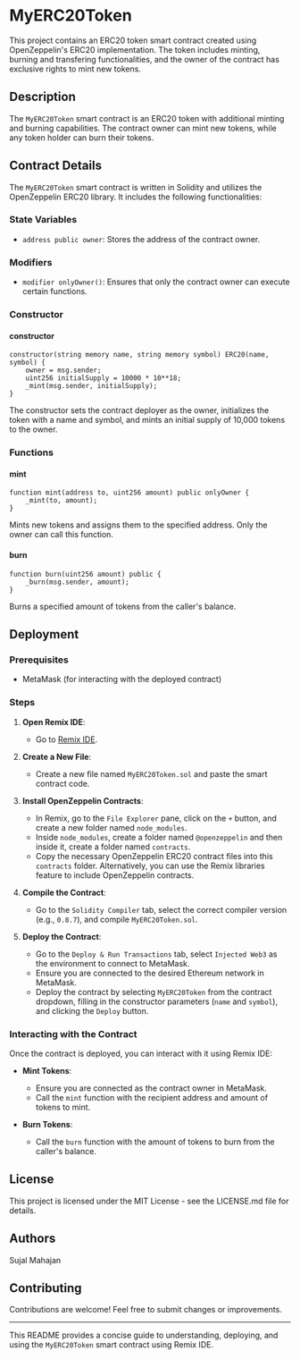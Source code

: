 # MyERC20Token

This project contains an ERC20 token smart contract created using OpenZeppelin's ERC20 implementation. The token includes minting, burning and transfering functionalities, and the owner of the contract has exclusive rights to mint new tokens.

## Description

The `MyERC20Token` smart contract is an ERC20 token with additional minting and burning capabilities. The contract owner can mint new tokens, while any token holder can burn their tokens.

## Contract Details

The `MyERC20Token` smart contract is written in Solidity and utilizes the OpenZeppelin ERC20 library. It includes the following functionalities:

### State Variables

- `address public owner`: Stores the address of the contract owner.

### Modifiers

- `modifier onlyOwner()`: Ensures that only the contract owner can execute certain functions.

### Constructor

#### constructor

```solidity
constructor(string memory name, string memory symbol) ERC20(name, symbol) {
    owner = msg.sender;
    uint256 initialSupply = 10000 * 10**18;
    _mint(msg.sender, initialSupply); 
}
```
The constructor sets the contract deployer as the owner, initializes the token with a name and symbol, and mints an initial supply of 10,000 tokens to the owner.

### Functions

#### mint

```solidity
function mint(address to, uint256 amount) public onlyOwner {
    _mint(to, amount);
}
```
Mints new tokens and assigns them to the specified address. Only the owner can call this function.

#### burn

```solidity
function burn(uint256 amount) public {
    _burn(msg.sender, amount);
}
```
Burns a specified amount of tokens from the caller's balance.

## Deployment

### Prerequisites

- MetaMask (for interacting with the deployed contract)

### Steps

1. **Open Remix IDE**:
    - Go to [Remix IDE](https://remix.ethereum.org/).

2. **Create a New File**:
    - Create a new file named `MyERC20Token.sol` and paste the smart contract code.

3. **Install OpenZeppelin Contracts**:
    - In Remix, go to the `File Explorer` pane, click on the `+` button, and create a new folder named `node_modules`.
    - Inside `node_modules`, create a folder named `@openzeppelin` and then inside it, create a folder named `contracts`.
    - Copy the necessary OpenZeppelin ERC20 contract files into this `contracts` folder. Alternatively, you can use the Remix libraries feature to include OpenZeppelin contracts.

4. **Compile the Contract**:
    - Go to the `Solidity Compiler` tab, select the correct compiler version (e.g., `0.8.7`), and compile `MyERC20Token.sol`.

5. **Deploy the Contract**:
    - Go to the `Deploy & Run Transactions` tab, select `Injected Web3` as the environment to connect to MetaMask.
    - Ensure you are connected to the desired Ethereum network in MetaMask.
    - Deploy the contract by selecting `MyERC20Token` from the contract dropdown, filling in the constructor parameters (`name` and `symbol`), and clicking the `Deploy` button.

### Interacting with the Contract

Once the contract is deployed, you can interact with it using Remix IDE:

- **Mint Tokens**:
    - Ensure you are connected as the contract owner in MetaMask.
    - Call the `mint` function with the recipient address and amount of tokens to mint.

- **Burn Tokens**:
    - Call the `burn` function with the amount of tokens to burn from the caller's balance.

## License

This project is licensed under the MIT License - see the LICENSE.md file for details.

## Authors

Sujal Mahajan

## Contributing

Contributions are welcome! Feel free to submit changes or improvements.

---

This README provides a concise guide to understanding, deploying, and using the `MyERC20Token` smart contract using Remix IDE.
